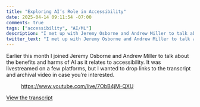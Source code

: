 ```yaml
---
title: "Exploring AI’s Role in Accessibility"
date: 2025-04-14 09:11:54 -07:00
comments: true
tags: ["accessibility", "AI/ML"]
description: "I met up with Jeremy Osborne and Andrew Miller to talk about the benefits and harms of AI as it relates to accessibility."
twitter_text: "I met up with Jeremy Osborne and Andrew Miller to talk about the benefits and harms of AI as it relates to accessibility."
---
```


Earlier this month I joined Jeremy Osborne and Andrew Miller to talk about the benefits and harms of AI as it relates to accessibility. It was livestreamed on a few platforms, but I wanted to drop links to the transcript and archival video in case you’re interested.

<!-- more -->

<figure>

https://www.youtube.com/live/7ObB4jM-QXU

</figure>

[View the transcript](https://github.com/gymnasium/exploring-ais-role-in-accessibility)